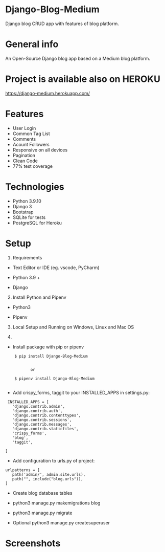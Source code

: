 # Django-Blog-Medium

Django blog CRUD app with features of blog platform.


# General info

An Open-Source Django blog app based on a Medium blog platform.

# Project is available also on HEROKU 

https://django-medium.herokuapp.com/

# Features

- User Login
- Common Tag List
- Comments
- Acount Followers
- Responsive on all devices
- Pagination
- Clean Code
- 77% test coverage

# Technologies

- Python 3.9.10
- Django 3
- Bootstrap
- SQLite for tests 
- PostgreSQL for Heroku 

# Setup

1. Requirements


  - Text Editor or IDE (eg. vscode, PyCharm)

  - Python 3.9 +

  - Django

2. Install Python and Pipenv

  - Python3

  - Pipenv

3. Local Setup and Running on Windows, Linux and Mac OS

4. 
  - Install package with pip or pipenv
  
  ```
      $ pip install Django-Blog-Medium
   
  ```
  
               or 
  ```
      $ pipenv install Django-Blog-Medium
   
  ```             
  - Add crispy_forms, taggit to your INSTALLED_APPS in settings.py:

   ```
    INSTALLED_APPS = [
      'django.contrib.admin',
      'django.contrib.auth',
      'django.contrib.contenttypes',
      'django.contrib.sessions',
      'django.contrib.messages',
      'django.contrib.staticfiles',
      'crispy_forms',
      'blog',
      'taggit',

  ]
 ```



  - Add configuration to urls.py of project:
   ```
   urlpatterns = [
      path('admin/', admin.site.urls),
      path("", include("blog.urls")),
  ]
```
        
  - Create blog database tables

  - python3 manage.py makemigrations blog
  - python3 manage.py migrate
  - Optional python3 manage.py createsuperuser
  
# Screenshots

<picture>
  <img alt="" src="https://i.ibb.co/XyzTgdM/rsz-1.jpg">

</picture>

<picture>

  <img alt="" src="https://i.ibb.co/QMRCGNh/rsz-2.jpg">
</picture>
